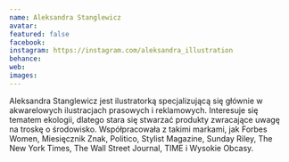 ```yaml
---
name: Aleksandra Stanglewicz
avatar: 
featured: false
facebook: 
instagram: https://instagram.com/aleksandra_illustration
behance: 
web:
images:
---
```

Aleksandra Stanglewicz jest ilustratorką specjalizującą się głównie w akwarelowych ilustracjach prasowych i reklamowych. Interesuje się tematem ekologii, dlatego stara się stwarzać produkty zwracające uwagę na troskę o środowisko. Współpracowała z takimi markami, jak Forbes Women, Miesięcznik Znak, Politico, Stylist Magazine, Sunday Riley, The New York Times, The Wall Street Journal, TIME i Wysokie Obcasy.

